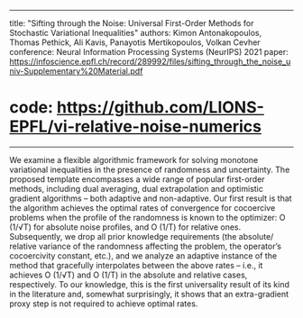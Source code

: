 -----
title: "Sifting through the Noise: Universal First-Order Methods for Stochastic Variational Inequalities"
authors:  Kimon Antonakopoulos, Thomas Pethick, Ali Kavis, Panayotis Mertikopoulos, Volkan Cevher
conference: Neural Information Processing Systems (NeurIPS) 2021
paper: https://infoscience.epfl.ch/record/289992/files/sifting_through_the_noise_univ-Supplementary%20Material.pdf
# code: https://github.com/LIONS-EPFL/vi-relative-noise-numerics
-----

We examine a flexible algorithmic framework for solving monotone variational inequalities in the presence of randomness and uncertainty. The proposed template encompasses a wide range of popular first-order methods, including dual averaging, dual extrapolation and optimistic gradient algorithms – both adaptive and non-adaptive. Our first result is that the algorithm achieves the optimal rates of convergence for cocoercive problems when the profile of the randomness is known to the optimizer: O (1/√T) for absolute noise profiles, and O (1/T) for relative ones. Subsequently, we drop all prior knowledge requirements (the absolute/ relative variance of the randomness affecting the problem, the operator’s cocoercivity constant, etc.), and we analyze an adaptive instance of the method that gracefully interpolates between the above rates – i.e., it achieves O (1/√T) and O (1/T) in the absolute and relative cases, respectively. To our knowledge, this is the first universality result of its kind in the literature and, somewhat surprisingly, it shows that an extra-gradient proxy step is not required to achieve optimal rates.
